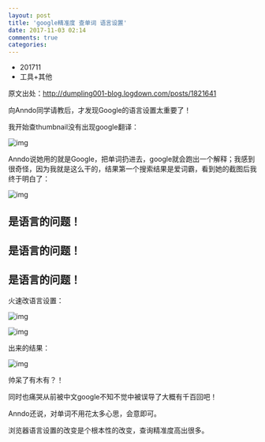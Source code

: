 ```yaml
---
layout: post
title: 'google精准度 查单词 语言设置'
date: 2017-11-03 02:14
comments: true
categories: 
---
```

* 201711
* 工具+其他



原文出处：http://dumpling001-blog.logdown.com/posts/1821641



向Anndo同学请教后，才发现Google的语言设置太重要了！

我开始查thumbnail没有出现google翻译：

![img](http://ww4.sinaimg.cn/large/006tNbRwgy1ffie8o2dpaj30n407njsm.jpg)

Anndo说她用的就是Google，把单词扔进去，google就会跑出一个解释；我感到很奇怪，因为我就是这么干的，结果第一个搜索结果是爱词霸，看到她的截图后我终于明白了：

![img](http://ww2.sinaimg.cn/large/006tNbRwgy1ffiealvc2jj31kw0irgpn.jpg)

## 是语言的问题！

## 是语言的问题！

## 是语言的问题！

火速改语言设置：

![img](http://ww3.sinaimg.cn/large/006tNbRwgy1ffiecduw0gj30o209gmz1.jpg)

![img](http://ww2.sinaimg.cn/large/006tNbRwgy1ffiee92kncj30o40eptac.jpg)

出来的结果：

![img](http://ww4.sinaimg.cn/large/006tNbRwgy1ffieepz0e9j30p60fzac0.jpg)

帅呆了有木有？！

同时也痛哭从前被中文google不知不觉中被误导了大概有千百回吧！

Anndo还说，对单词不用花太多心思，会意即可。


浏览器语言设置的改变是个根本性的改变，查询精准度高出很多。